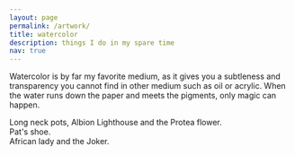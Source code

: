 ```yaml
---
layout: page
permalink: /artwork/
title: watercolor
description: things I do in my spare time
nav: true
---
```


Watercolor is by far my favorite medium, as it gives you a subtleness and transparency you cannot find in other medium such as oil or acrylic. When the water runs down the paper and meets the pigments, only magic can happen.


<div class="row">
    <div class="col-sm mt-3 mt-md-0">
        <img class="img-fluid rounded z-depth-1" src="{{ '/assets/img/art/pots.jpg' | relative_url }}" alt="" title="example image"/>
    </div>
    <div class="col-sm mt-3 mt-md-0">
        <img class="img-fluid rounded z-depth-1" src="{{ '/assets/img/art/lighthouse.png' | relative_url }}" alt="" title="example image"/>
    </div>
    <div class="col-sm mt-3 mt-md-0">
        <img class="img-fluid rounded z-depth-1" src="{{ '/assets/img/art/flower.jpg' | relative_url }}" alt="" title="example image"/>
    </div>
</div>
<div class="caption">
    Long neck pots, Albion Lighthouse and the Protea flower.  
</div>
<div class="row">
    <div class="col-sm mt-3 mt-md-0">
        <img class="img-fluid rounded z-depth-1" src="{{ '/assets/img/art/shoe.jpg' | relative_url }}" alt="" title="example image"/>
    </div>
</div>
<div class="caption">
    Pat's shoe.
</div>


<div class="row justify-content-sm-center">
    <div class="col-sm-8 mt-3 mt-md-0">
        <img class="img-fluid rounded z-depth-1" src="{{ '/assets/img/art/lady.jpg' | relative_url }}" alt="" title="example image"/>
    </div>
    <div class="col-sm-4 mt-3 mt-md-0">
        <img class="img-fluid rounded z-depth-1" src="{{ '/assets/img/art/joker.jpg' | relative_url }}" alt="" title="example image"/>
    </div>
</div>
<div class="caption">
    African lady and the Joker.
</div>